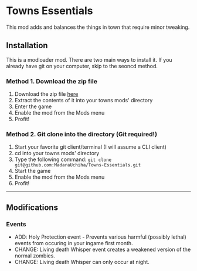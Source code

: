 # Towns Essentials #

This mod adds and balances the things in town that require minor tweaking.

## Installation ##

This is a modloader mod. There are two main ways to install it. If you already have git on your computer, skip to the seoncd method.

### Method 1. Download the zip file ###
1. Download the zip file [here](https://github.com/MadaraUchiha/Towns-Essentials/archive/master.zip)
2. Extract the contents of it into your towns mods' directory
3. Enter the game
4. Enable the mod from the Mods menu
5. Profit!

### Method 2. Git clone into the directory (Git required!) ###
1. Start your favorite git client/terminal (I will assume a CLI client)
2. cd into your towns mods' directory
3. Type the following command: `git clone git@github.com:MadaraUchiha/Towns-Essentials.git`
4. Start the game
5. Enable the mod from the Mods menu
6. Profit!

----------------------------------------------------------------------------------------------

## Modifications ##
### Events

 * ADD: Holy Protection event - Prevents various harmful (possibly lethal) events from occuring in your ingame first month.
 * CHANGE: Living death Whisper event creates a weakened version of the normal zombies.
 * CHANGE: Living death Whisper can only occur at night.
